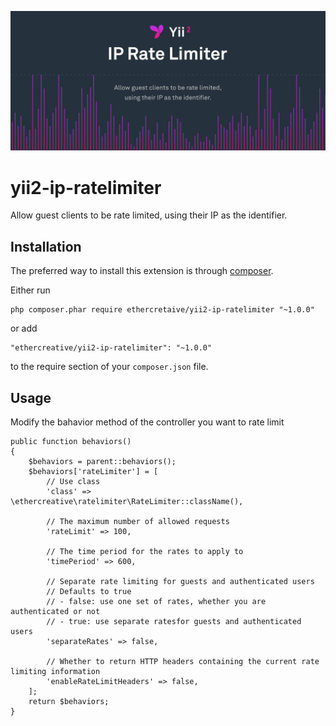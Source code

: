 ![Yii2 IP Rate Limiter](resources/banner.jpg)

# yii2-ip-ratelimiter
Allow guest clients to be rate limited, using their IP as the identifier.

## Installation

The preferred way to install this extension is through [composer](http://getcomposer.org/download/).

Either run

```
php composer.phar require ethercretaive/yii2-ip-ratelimiter "~1.0.0"
```

or add

```
"ethercreative/yii2-ip-ratelimiter": "~1.0.0"
```

to the require section of your `composer.json` file.

## Usage

Modify the bahavior method of the controller you want to rate limit

```
public function behaviors()
{
	$behaviors = parent::behaviors();
	$behaviors['rateLimiter'] = [
		// Use class
		'class' => \ethercreative\ratelimiter\RateLimiter::className(),

		// The maximum number of allowed requests
		'rateLimit' => 100,

		// The time period for the rates to apply to
		'timePeriod' => 600,

		// Separate rate limiting for guests and authenticated users
		// Defaults to true
		// - false: use one set of rates, whether you are authenticated or not
		// - true: use separate ratesfor guests and authenticated users
		'separateRates' => false,

		// Whether to return HTTP headers containing the current rate limiting information
		'enableRateLimitHeaders' => false,
	];
	return $behaviors;
}
```
